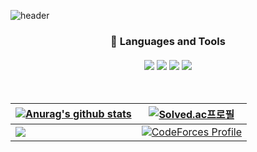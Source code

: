 ![header](https://capsule-render.vercel.app/api?type=waving&color=gradient&height=300&section=header&text=cindy%20cho&fontSize=90&animation=fadeIn&fontAlignY=38&desc=discover%20about%20me!&descAlignY=50&descAlign=63)
<h3 align="center">🦾 Languages and Tools<br/><br/><img src="https://img.shields.io/badge/C++-00599C?style=plastic&logo=C%2B%2B&logoColor=white"/>
<img src="https://img.shields.io/badge/C-A8B9CC?style=plastic&logo=C&logoColor=white"/>
<img src="https://img.shields.io/badge/Python-3776AB?style=plastic&logo=Python&logoColor=white"/>
<img src="https://img.shields.io/badge/React-61DAFB?style=plastic&logo=React&logoColor=white"/></h3>
<br/>

| <a href="https://github.com/cindy-cho"><img align="center" src="https://github-readme-stats.vercel.app/api?username=cindy-cho&show_icons=true&include_all_commits=true&theme=buefy&hide_border=true" alt="Anurag's github stats" /></a> | [![Solved.ac프로필](http://mazassumnida.wtf/api/generate_badge?boj=ryuflower)](https://solved.ac/ryuflower) |
| ------------- | ------------- |
| <a href="https://github.com/cindy-cho"><img align="center" src="https://github-readme-stats.vercel.app/api/top-langs/?username=cindy-cho&layout=compact&theme=buefy&hide_border=true" /></a> | [![CodeForces Profile](https://cf.leed.at?id=ryuflower)](https://codeforces.com/profile/ryuflower) |
